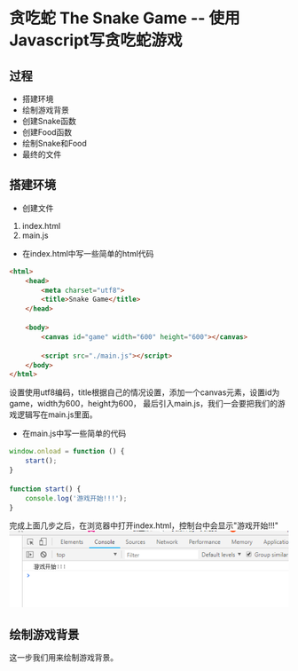 # 贪吃蛇 The Snake Game -- 使用Javascript写贪吃蛇游戏

## 过程
- 搭建环境
- 绘制游戏背景
- 创建Snake函数
- 创建Food函数
- 绘制Snake和Food
- 最终的文件

## 搭建环境
- 创建文件
1. index.html
2. main.js

- 在index.html中写一些简单的html代码
```html
<html>
    <head>
        <meta charset="utf8">
        <title>Snake Game</title>
    </head>

    <body>
        <canvas id="game" width="600" height="600"></canvas>

        <script src="./main.js"></script>
    </body>
</html>
```
设置使用utf8编码，title根据自己的情况设置，添加一个canvas元素，设置id为game，width为600，height为600， 最后引入main.js，我们一会要把我们的游戏逻辑写在main.js里面。

- 在main.js中写一些简单的代码
```javascript
window.onload = function () {
    start();
}

function start() {
    console.log('游戏开始!!!');   
}
```

完成上面几步之后，在浏览器中打开index.html，控制台中会显示"游戏开始!!!"
![](posts/2018-06/24/01.png)

## 绘制游戏背景



这一步我们用来绘制游戏背景。

